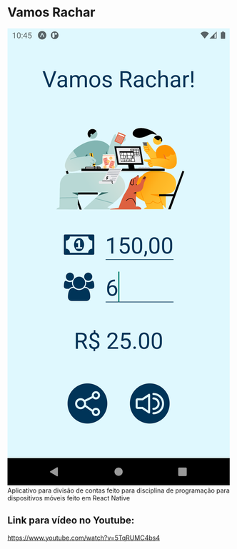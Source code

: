 # Vamos Rachar
![alt text](https://github.com/costadaniel/vamos-rachar/blob/main/assets/vamos-rachar.png?raw=true)
Aplicativo para divisão de contas feito para disciplina de programação para dispositivos móveis feito em React Native

## Link para vídeo no Youtube:
https://www.youtube.com/watch?v=5TqRUMC4bs4
